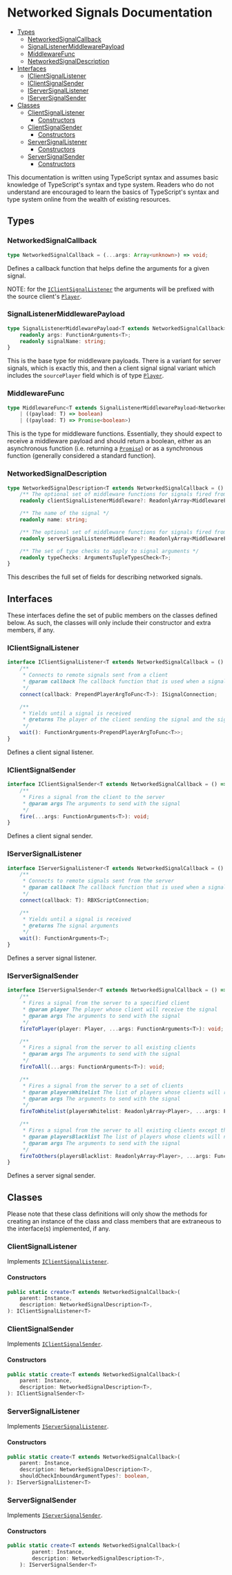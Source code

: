 # Networked Signals Documentation

- [Types](#types)
  * [NetworkedSignalCallback](#networkedsignalcallback)
  * [SignalListenerMiddlewarePayload](#signallistenermiddlewarepayload)
  * [MiddlewareFunc](#middlewarefunc)
  * [NetworkedSignalDescription](#networkedsignaldescription)
- [Interfaces](#interfaces)
  * [IClientSignalListener](#iclientsignallistener)
  * [IClientSignalSender](#iclientsignalsender)
  * [IServerSignalListener](#iserversignallistener)
  * [IServerSignalSender](#iserversignalsender)
- [Classes](#classes)
  * [ClientSignalListener](#clientsignallistener)
    + [Constructors](#constructors)
  * [ClientSignalSender](#clientsignalsender)
    + [Constructors](#constructors-1)
  * [ServerSignalListener](#serversignallistener)
    + [Constructors](#constructors-2)
  * [ServerSignalSender](#serversignalsender)
    + [Constructors](#constructors-3)

This documentation is written using TypeScript syntax and assumes basic knowledge of TypeScript's syntax and type system. Readers who do not understand are encouraged to learn the basics of TypeScript's syntax and type system online from the wealth of existing resources.

## Types
### NetworkedSignalCallback
```ts
type NetworkedSignalCallback = (...args: Array<unknown>) => void;
```
Defines a callback function that helps define the arguments for a given signal.

NOTE: for the [`IClientSignalListener`](#IClientSignalListner) the arguments will be prefixed with the source client's [`Player`](https://developer.roblox.com/en-us/api-reference/class/Player).

### SignalListenerMiddlewarePayload
```ts
type SignalListenerMiddlewarePayload<T extends NetworkedSignalCallback> = {
	readonly args: FunctionArguments<T>;
	readonly signalName: string;
}
```

This is the base type for middleware payloads. There is a variant for server signals, which is exactly this, and then a client signal signal variant which includes the `sourcePlayer` field which is of type [`Player`](https://developer.roblox.com/en-us/api-reference/class/Player).

### MiddlewareFunc
```ts
type MiddlewareFunc<T extends SignalListenerMiddlewarePayload<NetworkedSignalCallback>> =
	| ((payload: T) => boolean)
	| ((payload: T) => Promise<boolean>)
```

This is the type for middleware functions. Essentially, they should expect to receive a middleware payload and should return a boolean, either as an asynchronous function (i.e. returning a [`Promise`](https://github.com/evaera/roblox-lua-promise)) or as a synchronous function (generally considered a standard function).

### NetworkedSignalDescription
```ts
type NetworkedSignalDescription<T extends NetworkedSignalCallback = () => void> = {
	/** The optional set of middleware functions for signals fired from the client */
	readonly clientSignalListenerMiddleware?: ReadonlyArray<MiddlewareFunc<ClientSignalListenerMiddlewarePayload<T>>>;

	/** The name of the signal */
	readonly name: string;

	/** The optional set of middleware functions for signals fired from the server */
	readonly serverSignalListenerMiddleware?: ReadonlyArray<MiddlewareFunc<ServerSignalListenerMiddlewarePayload<T>>>;

	/** The set of type checks to apply to signal arguments */
	readonly typeChecks: ArgumentsTupleTypesCheck<T>;
}
```

This describes the full set of fields for describing networked signals.

## Interfaces
These interfaces define the set of public members on the classes defined below. As such, the classes will only include their constructor and extra members, if any.

### IClientSignalListener
```ts
interface IClientSignalListener<T extends NetworkedSignalCallback = () => void> extends IDestroyable {
	/**
	 * Connects to remote signals sent from a client
	 * @param callback The callback function that is used when a signal is received
	 */
	connect(callback: PrependPlayerArgToFunc<T>): ISignalConnection;

	/**
	 * Yields until a signal is received
	 * @returns The player of the client sending the signal and the signal arguments
	 */
	wait(): FunctionArguments<PrependPlayerArgToFunc<T>>;
}
```

Defines a client signal listener.

### IClientSignalSender
```ts
interface IClientSignalSender<T extends NetworkedSignalCallback = () => void> extends IDestroyable {
	/**
	 * Fires a signal from the client to the server
	 * @param args The arguments to send with the signal
	 */
	fire(...args: FunctionArguments<T>): void;
}
```

Defines a client signal sender.

### IServerSignalListener
```ts
interface IServerSignalListener<T extends NetworkedSignalCallback = () => void> extends IDestroyable {
	/**
	 * Connects to remote signals sent from the server
	 * @param callback The callback function that is used when a signal is received
	 */
	connect(callback: T): RBXScriptConnection;

	/**
	 * Yields until a signal is received
	 * @returns The signal arguments
	 */
	wait(): FunctionArguments<T>;
}
```

Defines a server signal listener.

### IServerSignalSender
```ts
interface IServerSignalSender<T extends NetworkedSignalCallback = () => void> extends IDestroyable {
	/**
	 * Fires a signal from the server to a specified client
	 * @param player The player whose client will receive the signal
	 * @param args The arguments to send with the signal
	 */
	fireToPlayer(player: Player, ...args: FunctionArguments<T>): void;

	/**
	 * Fires a signal from the server to all existing clients
	 * @param args The arguments to send with the signal
	 */
	fireToAll(...args: FunctionArguments<T>): void;

	/**
	 * Fires a signal from the server to a set of clients
	 * @param playersWhitelist The list of players whose clients will receive the signal
	 * @param args The arguments to send with the signal
	 */
	fireToWhitelist(playersWhitelist: ReadonlyArray<Player>, ...args: FunctionArguments<T>): void;

	/**
	 * Fires a signal from the server to all existing clients except those listed
	 * @param playersBlacklist The list of players whose clients will not receive the signal
	 * @param args The arguments to send with the signal
	 */
	fireToOthers(playersBlacklist: ReadonlyArray<Player>, ...args: FunctionArguments<T>): void;
}
```

Defines a server signal sender.

## Classes
Please note that these class definitions will only show the methods for creating an instance of the class and class members that are extraneous to the interface(s) implemented, if any.

### ClientSignalListener
Implements [`IClientSignalListener`](#IClientSignalListener).

#### Constructors
```ts
public static create<T extends NetworkedSignalCallback>(
	parent: Instance,
	description: NetworkedSignalDescription<T>,
): IClientSignalListener<T>
```

### ClientSignalSender
Implements [`IClientSignalSender`](#IClientSignalSender).

#### Constructors
```ts
public static create<T extends NetworkedSignalCallback>(
	parent: Instance,
	description: NetworkedSignalDescription<T>,
): IClientSignalSender<T>
```

### ServerSignalListener
Implements [`IServerSignalListener`](#IServerSignalListener).

#### Constructors
```ts
public static create<T extends NetworkedSignalCallback>(
	parent: Instance,
	description: NetworkedSignalDescription<T>,
	shouldCheckInboundArgumentTypes?: boolean,
): IServerSignalListener<T>
```

### ServerSignalSender
Implements [`IServerSignalSender`](#IServerSignalSender).

#### Constructors
```ts
public static create<T extends NetworkedSignalCallback>(
		parent: Instance,
		description: NetworkedSignalDescription<T>,
	): IServerSignalSender<T>
```
